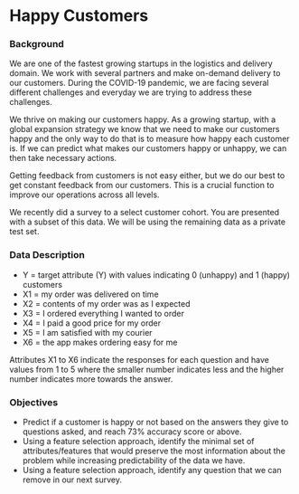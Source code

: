 # Happy Customers

### <b>Background</b>

We are one of the fastest growing startups in the logistics and delivery domain. We work with several partners and make on-demand delivery to our customers. During the COVID-19 pandemic, we are facing several different challenges and everyday we are trying to address these challenges.

We thrive on making our customers happy. As a growing startup, with a global expansion strategy we know that we need to make our customers happy and the only way to do that is to measure how happy each customer is. If we can predict what makes our customers happy or unhappy, we can then take necessary actions.

Getting feedback from customers is not easy either, but we do our best to get constant feedback from our customers. This is a crucial function to improve our operations across all levels.

We recently did a survey to a select customer cohort. You are presented with a subset of this data. We will be using the remaining data as a private test set.

### <b>Data Description</b>

- Y = target attribute (Y) with values indicating 0 (unhappy) and 1 (happy) customers<br>
- X1 = my order was delivered on time<br>
- X2 = contents of my order was as I expected<br>
- X3 = I ordered everything I wanted to order<br>
- X4 = I paid a good price for my order<br>
- X5 = I am satisfied with my courier<br>
- X6 = the app makes ordering easy for me<br>

Attributes X1 to X6 indicate the responses for each question and have values from 1 to 5 where the smaller number indicates less and the higher number indicates more towards the answer.

### <b>Objectives</b>
- Predict if a customer is happy or not based on the answers they give to questions asked, and reach 73% accuracy score or above.
- Using a feature selection approach, identify the minimal set of attributes/features that would preserve the most information about the problem while increasing predictability of the data we have.
- Using a feature selection approach, identify any question that we can remove in our next survey.